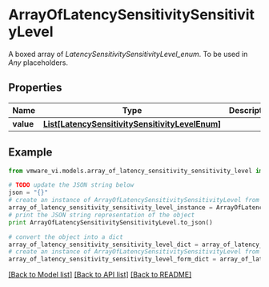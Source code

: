 # ArrayOfLatencySensitivitySensitivityLevel

A boxed array of *LatencySensitivitySensitivityLevel_enum*. To be used in *Any* placeholders. 

## Properties
Name | Type | Description | Notes
------------ | ------------- | ------------- | -------------
**value** | [**List[LatencySensitivitySensitivityLevelEnum]**](LatencySensitivitySensitivityLevelEnum.md) |  | 

## Example

```python
from vmware_vi.models.array_of_latency_sensitivity_sensitivity_level import ArrayOfLatencySensitivitySensitivityLevel

# TODO update the JSON string below
json = "{}"
# create an instance of ArrayOfLatencySensitivitySensitivityLevel from a JSON string
array_of_latency_sensitivity_sensitivity_level_instance = ArrayOfLatencySensitivitySensitivityLevel.from_json(json)
# print the JSON string representation of the object
print ArrayOfLatencySensitivitySensitivityLevel.to_json()

# convert the object into a dict
array_of_latency_sensitivity_sensitivity_level_dict = array_of_latency_sensitivity_sensitivity_level_instance.to_dict()
# create an instance of ArrayOfLatencySensitivitySensitivityLevel from a dict
array_of_latency_sensitivity_sensitivity_level_form_dict = array_of_latency_sensitivity_sensitivity_level.from_dict(array_of_latency_sensitivity_sensitivity_level_dict)
```
[[Back to Model list]](../README.md#documentation-for-models) [[Back to API list]](../README.md#documentation-for-api-endpoints) [[Back to README]](../README.md)



